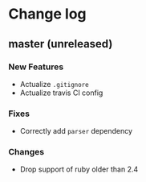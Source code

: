 # Change log

## master (unreleased)

### New Features

* Actualize `.gitignore`
* Actualize travis CI config

### Fixes

* Correctly add `parser` dependency

### Changes

* Drop support of ruby older than 2.4
